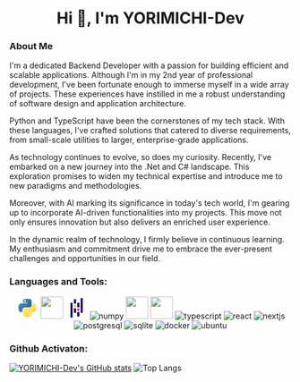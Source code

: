 <h1 align="center">Hi 👋, I'm YORIMICHI-Dev</h1>

<h3 align="left">About Me</h3>
<p align="left">
I'm a dedicated Backend Developer with a passion for building efficient and scalable applications. Although I'm in my 2nd year of professional development, I've been fortunate enough to immerse myself in a wide array of projects. These experiences have instilled in me a robust understanding of software design and application architecture.
</p>

<p align="left">
Python and TypeScript have been the cornerstones of my tech stack. With these languages, I've crafted solutions that catered to diverse requirements, from small-scale utilities to larger, enterprise-grade applications.
</p>

<p align="left">
As technology continues to evolve, so does my curiosity. Recently, I've embarked on a new journey into the .Net and C# landscape. This exploration promises to widen my technical expertise and introduce me to new paradigms and methodologies.
</p>

<p align="left">
Moreover, with AI marking its significance in today's tech world, I'm gearing up to incorporate AI-driven functionalities into my projects. This move not only ensures innovation but also delivers an enriched user experience.
</p>

<p align="left">
In the dynamic realm of technology, I firmly believe in continuous learning. My enthusiasm and commitment drive me to embrace the ever-present challenges and opportunities in our field.
</p>

<h3 align="left">Languages and Tools:</h3>
<p align="center"> 
<img src="https://raw.githubusercontent.com/devicons/devicon/master/icons/python/python-original.svg" alt="python" width="40" height="40"/>

<img src="https://cdn.jsdelivr.net/gh/devicons/devicon/icons/fastapi/fastapi-original.svg"  width="40" height="40" />
<img src="https://raw.githubusercontent.com/devicons/devicon/2ae2a900d2f041da66e950e4d48052658d850630/icons/pandas/pandas-original.svg" alt="pandas" width="40" height="40"/>
<img src="https://cdn.jsdelivr.net/gh/devicons/devicon/icons/numpy/numpy-original.svg" alt="numpy" width="40" height="40" />

<img src="https://cdn.jsdelivr.net/gh/devicons/devicon/icons/csharp/csharp-original.svg" width="40" height="40" /> 
<img src="https://cdn.jsdelivr.net/gh/devicons/devicon/icons/dotnetcore/dotnetcore-original.svg" width="40" height="40" /> 

<img src="https://cdn.jsdelivr.net/gh/devicons/devicon/icons/typescript/typescript-original.svg" alt="typescript" width="40" height="40" />
<img src="https://cdn.jsdelivr.net/gh/devicons/devicon/icons/react/react-original.svg" alt="react" width="40" height="40" />
<img src="https://cdn.jsdelivr.net/gh/devicons/devicon/icons/nextjs/nextjs-original.svg" alt="nextjs" width="40" height="40" />

<img src="https://cdn.jsdelivr.net/gh/devicons/devicon/icons/postgresql/postgresql-original.svg" alt="postgresql" width="40" height="40" />
<img src="https://cdn.jsdelivr.net/gh/devicons/devicon/icons/sqlite/sqlite-original.svg" alt="sqlite" width="40" height="40"/>

<img src="https://cdn.jsdelivr.net/gh/devicons/devicon/icons/docker/docker-original.svg" alt="docker" width="40" height="40" />
<img src="https://cdn.jsdelivr.net/gh/devicons/devicon/icons/ubuntu/ubuntu-plain.svg" alt="ubuntu" width="40" height="40"/>
</p>

<h3 align="left">Github Activaton:</h3>

[![YORIMICHI-Dev's GitHub stats](https://github-readme-stats.vercel.app/api?username=YORIMICHI-dev)](https://github.com/anuraghazra/github-readme-stats)
![Top Langs](https://github-readme-stats.vercel.app/api/top-langs/?username=YORIMICHI-dev&layout=compact)
